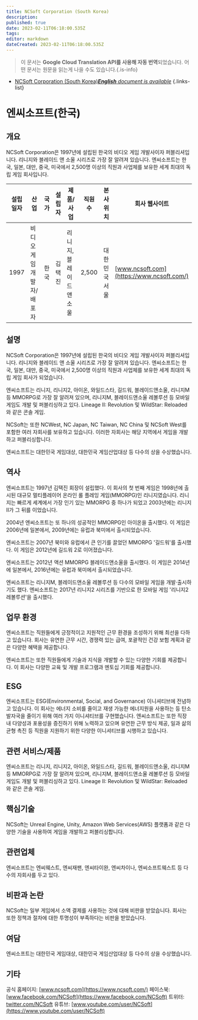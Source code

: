 ```yaml
---
title: NCSoft Corporation (South Korea)
description: 
published: true
date: 2023-02-11T06:18:00.535Z
tags: 
editor: markdown
dateCreated: 2023-02-11T06:18:00.535Z
---
```


> 이 문서는 **Google Cloud Translation API를 사용해 자동 번역**되었습니다.
어떤 문서는 원문을 읽는게 나을 수도 있습니다.{.is-info}



- [NCSoft Corporation (South Korea)***English** document is available*](/en/Knowledge-base/Dictionary/Company/ncsoft-corporation-south-korea)
{.links-list}


# 엔씨소프트(한국)

## 개요
NCSoft Corporation은 1997년에 설립된 한국의 비디오 게임 개발사이자 퍼블리셔입니다. 리니지와 블레이드 앤 소울 시리즈로 가장 잘 알려져 있습니다. 엔씨소프트는 한국, 일본, 대만, 중국, 미국에서 2,500명 이상의 직원과 사업체를 보유한 세계 최대의 독립 게임 회사입니다.

| 설립일자 | 산업 | 국가 | 설립자 | 제품/사업 | 직원 수 | 본사위치 | 회사 웹사이트 |
| ------------------ | -------- | ------- | ------- | ---------------- | ------------------- | ------------------------ | --------------- |
| 1997 | 비디오 게임 개발자/배포자 | 한국 | 김택진 | 리니지, 블레이드 앤 소울 | 2,500 | 대한민국 서울 | [www.ncsoft.com](https://www.ncsoft.com/) |

## 설명
NCSoft Corporation은 1997년에 설립된 한국의 비디오 게임 개발사이자 퍼블리셔입니다. 리니지와 블레이드 앤 소울 시리즈로 가장 잘 알려져 있습니다. 엔씨소프트는 한국, 일본, 대만, 중국, 미국에서 2,500명 이상의 직원과 사업체를 보유한 세계 최대의 독립 게임 회사가 되었습니다.

엔씨소프트는 리니지, 리니지2, 아이온, 와일드스타, 길드워, 블레이드앤소울, 리니지M 등 MMORPG로 가장 잘 알려져 있으며, 리니지M, 블레이드앤소울 레볼루션 등 모바일 게임도 개발 및 퍼블리싱하고 있다. Lineage II: Revolution 및 WildStar: Reloaded와 같은 콘솔 게임.

NCSoft는 또한 NCWest, NC Japan, NC Taiwan, NC China 및 NCSoft West를 포함한 여러 자회사를 보유하고 있습니다. 이러한 자회사는 해당 지역에서 게임을 개발하고 퍼블리싱합니다.

엔씨소프트는 대한민국 게임대상, 대한민국 게임산업대상 등 다수의 상을 수상했습니다.

## 역사
엔씨소프트는 1997년 김택진 회장이 설립했다. 이 회사의 첫 번째 게임은 1998년에 출시된 대규모 멀티플레이어 온라인 롤 플레잉 게임(MMORPG)인 리니지였습니다. 리니지는 빠르게 세계에서 가장 인기 있는 MMORPG 중 하나가 되었고 2003년에는 리니지 II가 그 뒤를 이었습니다.

2004년 엔씨소프트는 또 하나의 성공적인 MMORPG인 아이온을 출시했다. 이 게임은 2006년에 일본에서, 2009년에는 유럽과 북미에서 출시되었습니다.

엔씨소프트는 2007년 북미와 유럽에서 큰 인기를 끌었던 MMORPG '길드워'를 출시했다. 이 게임은 2012년에 길드워 2로 이어졌습니다.

엔씨소프트는 2012년 액션 MMORPG 블레이드앤소울을 출시했다. 이 게임은 2014년에 일본에서, 2016년에는 유럽과 북미에서 출시되었습니다.

엔씨소프트는 리니지M, 블레이드앤소울 레볼루션 등 다수의 모바일 게임을 개발·출시하기도 했다. 엔씨소프트는 2017년 리니지2 시리즈를 기반으로 한 모바일 게임 '리니지2 레볼루션'을 출시했다.

## 업무 환경
엔씨소프트는 직원들에게 긍정적이고 지원적인 근무 환경을 조성하기 위해 최선을 다하고 있습니다. 회사는 유연한 근무 시간, 경쟁력 있는 급여, 포괄적인 건강 보험 계획과 같은 다양한 혜택을 제공합니다.

엔씨소프트는 또한 직원들에게 기술과 지식을 개발할 수 있는 다양한 기회를 제공합니다. 이 회사는 다양한 교육 및 개발 프로그램과 멘토십 기회를 제공합니다.

## ESG
엔씨소프트는 ESG(Environmental, Social, and Governance) 이니셔티브에 전념하고 있습니다. 이 회사는 에너지 소비를 줄이고 재생 가능한 에너지원을 사용하는 등 탄소 발자국을 줄이기 위해 여러 가지 이니셔티브를 구현했습니다. 엔씨소프트는 또한 직장 내 다양성과 포용성을 증진하기 위해 노력하고 있으며 유연한 근무 방식 제공, 일과 삶의 균형 촉진 등 직원을 지원하기 위한 다양한 이니셔티브를 시행하고 있습니다.

## 관련 서비스/제품
엔씨소프트는 리니지, 리니지2, 아이온, 와일드스타, 길드워, 블레이드앤소울, 리니지M 등 MMORPG로 가장 잘 알려져 있으며, 리니지M, 블레이드앤소울 레볼루션 등 모바일 게임도 개발 및 퍼블리싱하고 있다. Lineage II: Revolution 및 WildStar: Reloaded와 같은 콘솔 게임.

## 핵심기술
NCSoft는 Unreal Engine, Unity, Amazon Web Services(AWS) 플랫폼과 같은 다양한 기술을 사용하여 게임을 개발하고 퍼블리싱합니다.

## 관련업체
엔씨소프트는 엔씨웨스트, 엔씨재팬, 엔씨타이완, 엔씨차이나, 엔씨소프트웨스트 등 다수의 자회사를 두고 있다.

## 비판과 논란
NCSoft는 일부 게임에서 소액 결제를 사용하는 것에 대해 비판을 받았습니다. 회사는 또한 정책과 절차에 대한 투명성이 부족하다는 비판을 받았습니다.

## 여담
엔씨소프트는 대한민국 게임대상, 대한민국 게임산업대상 등 다수의 상을 수상했습니다.

## 기타
공식 홈페이지: [www.ncsoft.com](https://www.ncsoft.com/)
페이스북: [www.facebook.com/NCSoft](https://www.facebook.com/NCSoft)
트위터: [twitter.com/NCSoft](https://twitter.com/NCSoft)
유튜브: [www.youtube.com/user/NCSoft](https://www.youtube.com/user/NCSoft)